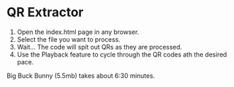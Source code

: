 # QR Extractor
1. Open the index.html page in any browser.
2. Select the file you want to process.
3. Wait...  The code will spit out QRs as they are processed. 
4. Use the Playback feature to cycle through the QR codes ath the desired pace.

Big Buck Bunny (5.5mb) takes about 6:30 minutes.
